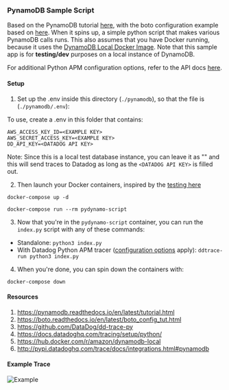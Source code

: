 ### PynamoDB Sample Script

Based on the PynamoDB tutorial [here](https://pynamodb.readthedocs.io/en/latest/tutorial.html), with the boto configuration example based on [here](https://boto.readthedocs.io/en/latest/boto_config_tut.html). When it spins up, a simple python script that makes various PynamoDB calls runs. This also assumes that you have Docker running, because it uses the [DynamoDB Local Docker Image](https://hub.docker.com/r/amazon/dynamodb-local). Note that this sample app is for **testing/dev** purposes on a local instance of DynamoDB.

For additional Python APM configuration options, refer to the API docs [here](http://pypi.datadoghq.com/trace/docs/integrations.html#pynamodb).

#### Setup

1. Set up the .env inside this directory (`./pynamodb`), so that the file is (`./pynamodb/.env`):

To use, create a .env in this folder that contains:

```
AWS_ACCESS_KEY_ID=<EXAMPLE KEY>
AWS_SECRET_ACCESS_KEY=<EXAMPLE KEY>
DD_API_KEY=<DATADOG API KEY>
```

Note: Since this is a local test database instance, you can leave it as "<EXAMPLE KEY>" and this will send traces to Datadog as long as the `<DATADOG API KEY>` is filled out.

2. Then launch your Docker containers, inspired by the [testing here](https://github.com/DataDog/dd-trace-py#testing)

```
docker-compose up -d

docker-compose run --rm pydynamo-script
```

3. Now that you're in the `pydynamo-script` container, you can run the `index.py` script with any of these commands:

- Standalone: `python3 index.py`
- With Datadog Python APM tracer ([configuration options](https://docs.datadoghq.com/tracing/setup/python/#environment-variable) apply): `ddtrace-run python3 index.py`

4. When you're done, you can spin down the containers with:

```
docker-compose down
```

#### Resources

1. https://pynamodb.readthedocs.io/en/latest/tutorial.html
2. https://boto.readthedocs.io/en/latest/boto_config_tut.html
3. https://github.com/DataDog/dd-trace-py
4. https://docs.datadoghq.com/tracing/setup/python/
5. https://hub.docker.com/r/amazon/dynamodb-local
6. http://pypi.datadoghq.com/trace/docs/integrations.html#pynamodb

#### Example Trace

![Example](./example_get_item.png)